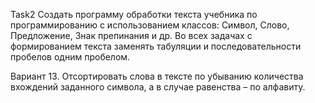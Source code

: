 Task2
Создать программу обработки текста учебника по программированию с использованием классов: Символ, Слово, Предложение,
Знак препинания и др. Во всех задачах с формированием текста заменять табуляции и последовательности пробелов
одним пробелом.

Вариант 13. Отсортировать слова в тексте по убыванию количества вхождений заданного символа,
 а в случае равенства – по алфавиту.